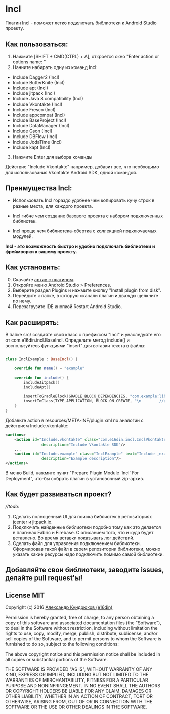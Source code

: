 # Incl
Плагин Incl - поможет легко подключать библиотеки к Android Studio проекту. 

## Как пользоваться:

1. Нажмите [SHIFT + CMD(CTRL) + A], откроется окно "Enter action or options name: "
2. Начните набирать одну из команд Incl:
  * Include Dagger2 (Incl)
  * Include ButterKnife (Incl)
  * Include apt (Incl)
  * Include jitpack (Incl)
  * Include Java 8 compatibility (Incl)
  * Include Vkontakte (Incl)
  * Include Fresco (Incl)
  * Include appcompat (Incl)
  * Include BaseProject (Incl)
  * Include DataManager (Incl)
  * Include Gson (Incl)
  * Include DBFlow (Incl)
  * Include JodaTime (Incl)
  * Include kapt (Incl)
3. Нажмите Enter для выбора команды

Действие "Include Vkontakte" например, добавит все, что необходимо для использования Vkontakte Android SDK, одной командой.

## Преимущества Incl:

 * Использовать Incl гораздо удобнее чем копировать кучу строк в разные места, для каждого проекта. 

 * Incl гибче чем создание базового проекта с набором подключенных библиотек. 

 * Incl проще чем библиотека-обертка с коллекцией подключаемых модулей. 

<b>Incl - это возможность быстро и удобно подключать библиотеки и фреймворки к вашему проекту.</b>

## Как установить:

0. Скачайте [архив с плагином](https://github.com/e16din/Incl/blob/master/Incl.zip).
1. Откройте меню Android Studio > Preferences.
2. Выберите раздел Plugins и нажмите кнопку "Install plugin from disk".
3. Перейдите к папке, в которую скачали плагин и дважды щелкните по нему.
4. Перезагрузите IDE кнопкой Restart Android Studio.

## Как расширять:

В папке src/ создайте свой класс с префиксом "Incl" и унаследуйте его от com.e16din.incl.BaseIncl.
Определите метод include() и воспользуйтесь функциями "insert" для вставки текста в файлы:
```kotlin

class InclExample : BaseIncl() {

    override fun name() = "example"

    override fun include() {
        includeJitpack()
        includeApt()
        
        insertToGradleBlock(GRADLE_BLOCK_DEPENDENCIES, "com.example:library:1.2.3")
        insertToClass(TYPE_APPLICATION, BLOCK_ON_CREATE, "\n        //your code here")
    }
}
```

Добавьте action в resources/META-INF/plugin.xml по аналогии с действием Include.vkontakte:
```xml
<actions>
    <action id="Include.vkontakte" class="com.e16din.incl.InclVkontakte" text="Include _Vkontakte (Incl)"
                description="Include Vkontakte SDK"/>
    ...
    <action id="Include.example" class="InclExample" text="Include _example (Incl)"
                description="Example description"/>
</actions>
```

В меню Build, нажмите пункт "Prepare Plugin Module 'Incl' For Deployment", что-бы собрать плагин в установочный zip-архив.

## Как будет развиваться проект?
<i>//todo:</i>

1. Сделать полноценный UI для поиска библиотек в репозиториях jcenter и jitpack.io.
2. Подключать найденные библиотеки подобно тому как это делается в плагинах Fabric и Firebase. С описанием того, что и куда будет вставлено. Во время вставки показывать лог действий.
3. Сделать файл для управления подключением библиотеки. Сформировав такой файл в своем репозитории библиотеки, можно указать какие ресурсы надо подключить помимо самой библиотеки.

## Добавляйте свои библиотеки, заводите issues, делайте pull request'ы!

## License MIT
Copyright (c) 2016 [Александр Кундрюков (e16din)](http://goo.gl/pzjc8x)

Permission is hereby granted, free of charge, to any person obtaining a copy
of this software and associated documentation files (the "Software"), to deal
in the Software without restriction, including without limitation the rights
to use, copy, modify, merge, publish, distribute, sublicense, and/or sell
copies of the Software, and to permit persons to whom the Software is
furnished to do so, subject to the following conditions:

The above copyright notice and this permission notice shall be included in all
copies or substantial portions of the Software.

THE SOFTWARE IS PROVIDED "AS IS", WITHOUT WARRANTY OF ANY KIND, EXPRESS OR
IMPLIED, INCLUDING BUT NOT LIMITED TO THE WARRANTIES OF MERCHANTABILITY,
FITNESS FOR A PARTICULAR PURPOSE AND NONINFRINGEMENT. IN NO EVENT SHALL THE
AUTHORS OR COPYRIGHT HOLDERS BE LIABLE FOR ANY CLAIM, DAMAGES OR OTHER
LIABILITY, WHETHER IN AN ACTION OF CONTRACT, TORT OR OTHERWISE, ARISING FROM,
OUT OF OR IN CONNECTION WITH THE SOFTWARE OR THE USE OR OTHER DEALINGS IN THE
SOFTWARE.

